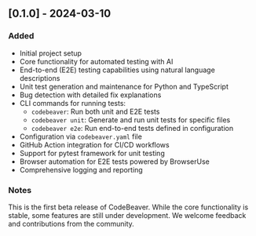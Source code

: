 ## [0.1.0] - 2024-03-10

### Added

- Initial project setup
- Core functionality for automated testing with AI
- End-to-end (E2E) testing capabilities using natural language descriptions
- Unit test generation and maintenance for Python and TypeScript
- Bug detection with detailed fix explanations
- CLI commands for running tests:
  - `codebeaver`: Run both unit and E2E tests
  - `codebeaver unit`: Generate and run unit tests for specific files
  - `codebeaver e2e`: Run end-to-end tests defined in configuration
- Configuration via `codebeaver.yaml` file
- GitHub Action integration for CI/CD workflows
- Support for pytest framework for unit testing
- Browser automation for E2E tests powered by BrowserUse
- Comprehensive logging and reporting

### Notes

This is the first beta release of CodeBeaver. While the core functionality is stable,
some features are still under development. We welcome feedback and contributions from the community.
